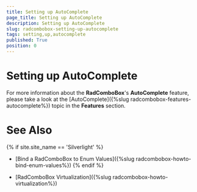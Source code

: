```yaml
---
title: Setting up AutoComplete
page_title: Setting up AutoComplete
description: Setting up AutoComplete
slug: radcombobox-setting-up-autocomplete
tags: setting,up,autocomplete
published: True
position: 0
---
```


# Setting up AutoComplete

For more information about the __RadComboBox__'s __AutoComplete__ feature, please take a look at the [AutoComplete]({%slug radcombobox-features-autocomplete%}) topic in the __Features__ section.

# See Also

{% if site.site_name == 'Silverlight' %}
 * [Bind a RadComboBox to Enum Values]({%slug radcombobox-howto-bind-enum-values%})
{% endif %}

 * [RadComboBox Virtualization]({%slug radcombobox-howto-virtualization%})